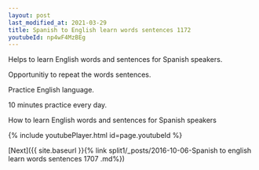 ```yaml
---
layout: post
last_modified_at: 2021-03-29
title: Spanish to English learn words sentences 1172 
youtubeId: np4wF4MzBEg
---
```

 
 
Helps to learn English words and sentences for Spanish speakers.

Opportunitiy to repeat the words sentences. 

Practice English language. 
 
10 minutes practice every day. 
 
How to learn English words and sentences for Spanish speakers 
 
{% include youtubePlayer.html id=page.youtubeId %}
 
 
[Next]({{ site.baseurl }}{% link  split1/_posts/2016-10-06-Spanish to english learn words sentences 1707 .md%})
 
